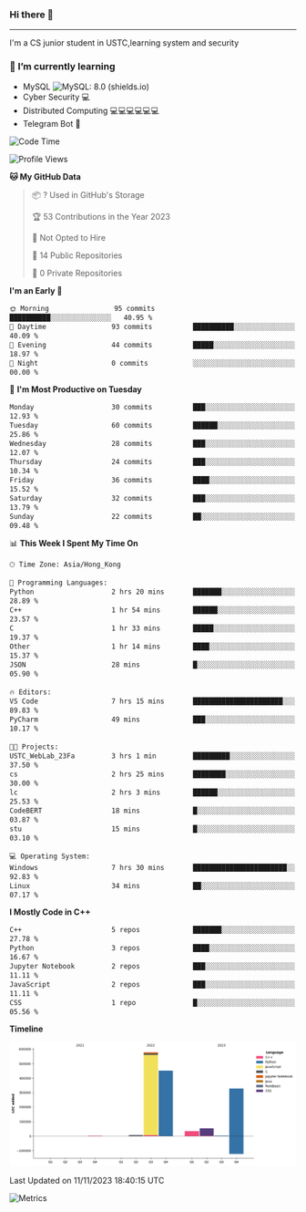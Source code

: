 ### Hi there 👋

<!--
**aozaki-touko/aozaki-touko** is a ✨ _special_ ✨ repository because its `README.md` (this file) appears on your GitHub profile.

Here are some ideas to get you started:

-  ...
- 🌱 I’m currently learning ...
- 👯 I’m looking to collaborate on ...
- 🤔 I’m looking for help with ...
- 💬 Ask me about ...
- 📫 How to reach me: ...
- 😄 Pronouns: ...
- ⚡ Fun fact: ...
-->

---

I'm a CS junior student in USTC,learning system and security



### 🌱 I’m currently learning

- MySQL ![MySQL: 8.0 (shields.io)](https://img.shields.io/badge/MySQL-8.0-blue)
- Cyber Security :computer:
- Distributed Computing :computer::computer::computer::computer::computer::computer:
- Telegram Bot :robot:



<!--START_SECTION:waka-->
![Code Time](http://img.shields.io/badge/Code%20Time-212%20hrs%2021%20mins-blue)

![Profile Views](http://img.shields.io/badge/Profile%20Views-0-blue)

**🐱 My GitHub Data** 

> 📦 ? Used in GitHub's Storage 
 > 
> 🏆 53 Contributions in the Year 2023
 > 
> 🚫 Not Opted to Hire
 > 
> 📜 14 Public Repositories 
 > 
> 🔑 0 Private Repositories 
 > 
**I'm an Early 🐤** 

```text
🌞 Morning                95 commits          ██████████░░░░░░░░░░░░░░░   40.95 % 
🌆 Daytime                93 commits          ██████████░░░░░░░░░░░░░░░   40.09 % 
🌃 Evening                44 commits          █████░░░░░░░░░░░░░░░░░░░░   18.97 % 
🌙 Night                  0 commits           ░░░░░░░░░░░░░░░░░░░░░░░░░   00.00 % 
```
📅 **I'm Most Productive on Tuesday** 

```text
Monday                   30 commits          ███░░░░░░░░░░░░░░░░░░░░░░   12.93 % 
Tuesday                  60 commits          ██████░░░░░░░░░░░░░░░░░░░   25.86 % 
Wednesday                28 commits          ███░░░░░░░░░░░░░░░░░░░░░░   12.07 % 
Thursday                 24 commits          ███░░░░░░░░░░░░░░░░░░░░░░   10.34 % 
Friday                   36 commits          ████░░░░░░░░░░░░░░░░░░░░░   15.52 % 
Saturday                 32 commits          ███░░░░░░░░░░░░░░░░░░░░░░   13.79 % 
Sunday                   22 commits          ██░░░░░░░░░░░░░░░░░░░░░░░   09.48 % 
```


📊 **This Week I Spent My Time On** 

```text
🕑︎ Time Zone: Asia/Hong_Kong

💬 Programming Languages: 
Python                   2 hrs 20 mins       ███████░░░░░░░░░░░░░░░░░░   28.89 % 
C++                      1 hr 54 mins        ██████░░░░░░░░░░░░░░░░░░░   23.57 % 
C                        1 hr 33 mins        █████░░░░░░░░░░░░░░░░░░░░   19.37 % 
Other                    1 hr 14 mins        ████░░░░░░░░░░░░░░░░░░░░░   15.37 % 
JSON                     28 mins             █░░░░░░░░░░░░░░░░░░░░░░░░   05.90 % 

🔥 Editors: 
VS Code                  7 hrs 15 mins       ██████████████████████░░░   89.83 % 
PyCharm                  49 mins             ███░░░░░░░░░░░░░░░░░░░░░░   10.17 % 

🐱‍💻 Projects: 
USTC_WebLab_23Fa         3 hrs 1 min         █████████░░░░░░░░░░░░░░░░   37.50 % 
cs                       2 hrs 25 mins       ████████░░░░░░░░░░░░░░░░░   30.00 % 
lc                       2 hrs 3 mins        ██████░░░░░░░░░░░░░░░░░░░   25.53 % 
CodeBERT                 18 mins             █░░░░░░░░░░░░░░░░░░░░░░░░   03.87 % 
stu                      15 mins             █░░░░░░░░░░░░░░░░░░░░░░░░   03.10 % 

💻 Operating System: 
Windows                  7 hrs 30 mins       ███████████████████████░░   92.83 % 
Linux                    34 mins             ██░░░░░░░░░░░░░░░░░░░░░░░   07.17 % 
```

**I Mostly Code in C++** 

```text
C++                      5 repos             ███████░░░░░░░░░░░░░░░░░░   27.78 % 
Python                   3 repos             ████░░░░░░░░░░░░░░░░░░░░░   16.67 % 
Jupyter Notebook         2 repos             ███░░░░░░░░░░░░░░░░░░░░░░   11.11 % 
JavaScript               2 repos             ███░░░░░░░░░░░░░░░░░░░░░░   11.11 % 
CSS                      1 repo              █░░░░░░░░░░░░░░░░░░░░░░░░   05.56 % 
```



**Timeline**

![Lines of Code chart](https://raw.githubusercontent.com/aozaki-touko/aozaki-touko/main/assets/bar_graph.png)


 Last Updated on 11/11/2023 18:40:15 UTC
<!--END_SECTION:waka-->
![Metrics](https://metrics.lecoq.io/aozaki-touko?template=classic&base.header=0&habits=1&languages=1&fortune=1&base=header%2C%20activity%2C%20community%2C%20repositories%2C%20metadata&base.indepth=false&base.hireable=false&base.skip=false&languages=false&languages.limit=8&languages.threshold=0%25&languages.other=false&languages.colors=github&languages.sections=most-used&languages.indepth=false&languages.analysis.timeout=15&languages.analysis.timeout.repositories=7.5&languages.categories=markup%2C%20programming&languages.recent.categories=markup%2C%20programming&languages.recent.load=300&languages.recent.days=14&habits=false&habits.from=200&habits.days=14&habits.facts=true&habits.charts=false&habits.charts.type=classic&habits.trim=false&habits.languages.limit=8&habits.languages.threshold=0%25&fortune=false&config.timezone=Asia%2FHong_Kong)
